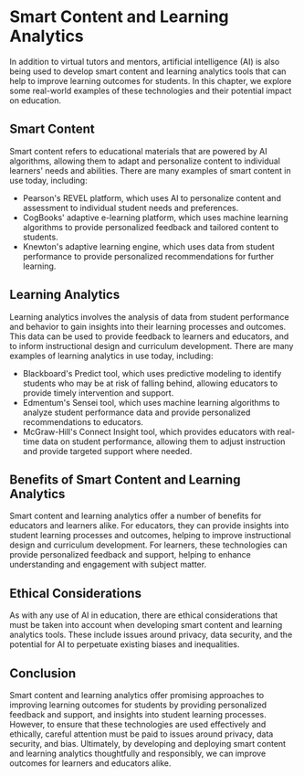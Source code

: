 Smart Content and Learning Analytics
===========================================================================================

In addition to virtual tutors and mentors, artificial intelligence (AI) is also being used to develop smart content and learning analytics tools that can help to improve learning outcomes for students. In this chapter, we explore some real-world examples of these technologies and their potential impact on education.

Smart Content
-------------

Smart content refers to educational materials that are powered by AI algorithms, allowing them to adapt and personalize content to individual learners' needs and abilities. There are many examples of smart content in use today, including:

* Pearson's REVEL platform, which uses AI to personalize content and assessment to individual student needs and preferences.
* CogBooks' adaptive e-learning platform, which uses machine learning algorithms to provide personalized feedback and tailored content to students.
* Knewton's adaptive learning engine, which uses data from student performance to provide personalized recommendations for further learning.

Learning Analytics
------------------

Learning analytics involves the analysis of data from student performance and behavior to gain insights into their learning processes and outcomes. This data can be used to provide feedback to learners and educators, and to inform instructional design and curriculum development. There are many examples of learning analytics in use today, including:

* Blackboard's Predict tool, which uses predictive modeling to identify students who may be at risk of falling behind, allowing educators to provide timely intervention and support.
* Edmentum's Sensei tool, which uses machine learning algorithms to analyze student performance data and provide personalized recommendations to educators.
* McGraw-Hill's Connect Insight tool, which provides educators with real-time data on student performance, allowing them to adjust instruction and provide targeted support where needed.

Benefits of Smart Content and Learning Analytics
------------------------------------------------

Smart content and learning analytics offer a number of benefits for educators and learners alike. For educators, they can provide insights into student learning processes and outcomes, helping to improve instructional design and curriculum development. For learners, these technologies can provide personalized feedback and support, helping to enhance understanding and engagement with subject matter.

Ethical Considerations
----------------------

As with any use of AI in education, there are ethical considerations that must be taken into account when developing smart content and learning analytics tools. These include issues around privacy, data security, and the potential for AI to perpetuate existing biases and inequalities.

Conclusion
----------

Smart content and learning analytics offer promising approaches to improving learning outcomes for students by providing personalized feedback and support, and insights into student learning processes. However, to ensure that these technologies are used effectively and ethically, careful attention must be paid to issues around privacy, data security, and bias. Ultimately, by developing and deploying smart content and learning analytics thoughtfully and responsibly, we can improve outcomes for learners and educators alike.
